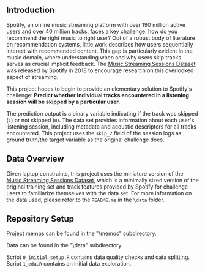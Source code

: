 ## Introduction

Spotify, an online music streaming platform with over 190 million active users and over 40 million tracks, faces a key challenge: how do you recommend the right music to right user? Out of a robust body of literature on recommendation systems, little work describes how users sequentially interact with recommended content. This gap is particularly evident in the music domain, where understanding when and why users skip tracks serves as crucial implicit feedback. The [Music Streaming Sessions Dataset](https://www.aicrowd.com/challenges/spotify-sequential-skip-prediction-challenge) was released by Spotify in 2018 to encourage research on this overlooked aspect of streaming. 

This project hopes to begin to provide an elementary solution to Spotify's challenge: **Predict whether individual tracks encountered in a listening session will be skipped by a particular user.** 

The prediction output is a binary variable indicating if the track was skipped (`1`) or not skipped (`0`). The data set provides information about each user's listening session, including metadata and acoustic descriptors for all tracks encountered. This project uses the `skip_2` field of the session logs as ground truth/the target variable as the original challenge does. 

## Data Overview

Given laptop constraints, this project uses the miniature version of the [Music Streaming Sessions Dataset](https://www.aicrowd.com/challenges/spotify-sequential-skip-prediction-challenge), which is a minimally sized version of the original training set and track features provided by Spotify for challenge users to familiarize themselves with the data set. For more information on the data used, please refer to the `README.me` in the `\data` folder.

## Repository Setup

Project memos can be found in the "\memos" subdirectory.

Data can be found in the "\data" subdirectory.

Script `0_initial_setup.R` contains data quality checks and data splitting.
Script `1_eda.R` contains an initial data exploration.
